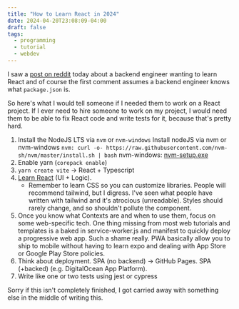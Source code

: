 ```yaml
---
title: "How to Learn React in 2024"
date: 2024-04-20T23:08:09-04:00
draft: false
tags:
  - programming
  - tutorial
  - webdev
---
```


I saw a [post on reddit](https://www.reddit.com/r/reactjs/comments/1c89755/im_a_diehard_backend_engineer_where_to_learn_react/) today about a backend engineer wanting to learn React and of course the first comment assumes a backend engineer knows what `package.json` is.

So here's what I would tell someone if I needed them to work on a React project. If I ever need to hire someone to work on my project, I would need them to be able to fix React code and write tests for it, because that's pretty hard.

1. Install the NodeJS LTS via `nvm` or `nvm-windows`
  Install nodeJS via nvm or nvm-windows
    `nvm: curl -o- https://raw.githubusercontent.com/nvm-sh/nvm/master/install.sh | bash`
    nvm-windows: [nvm-setup.exe](https://github.com/coreybutler/nvm-windows/releases/latest/download/nvm-setup.exe)
2. Enable yarn (`corepack enable`)
3. `yarn create vite` &rarr; React + Typescript
4. [Learn React](https://react.dev/learn) (UI + Logic).
    - Remember to learn CSS so you can customize libraries. People will recommend tailwind, but I digress. I've seen what people have written with tailwind and it's atrocious (unreadable). Styles should rarely change, and so shouldn't pollute the component.
5. Once you know what Contexts are and when to use them, focus on some web-specific tech. One thing missing from most web tutorials and templates is a baked in service-worker.js and manifest to quickly deploy a progressive web app. Such a shame really. PWA basically allow you to ship to mobile without having to learn expo and dealing with App Store or Google Play Store policies.
6. Think about deployment. SPA (no backend) -> GitHub Pages. SPA (+backed) (e.g. DigitalOcean App Platform).
7. Write like one or two tests using jest or cypress

Sorry if this isn't completely finished, I got carried away with something else in the middle of writing this.
